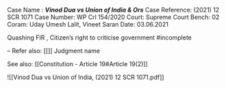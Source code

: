 Case Name : ***Vinod Dua vs Union of India & Ors***
Case Reference: (2021) 12 SCR 1071
Case Number: WP Crl 154/2020
Court: Supreme Court
Bench: 02
Coram: Uday Umesh Lalit, Vineet Saran
Date: 03.06.2021

Quashing FIR , Citizen’s right to criticise government #incomplete 

–
Refer also:
[[]]
Judgment name

See also:
[[Constitution - Article 19#Article 19(2)]] 

![[Vinod Dua vs Union of India, (2021) 12 SCR 1071.pdf]]